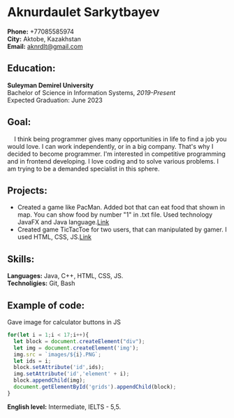# Aknurdaulet Sarkytbayev
**Phone:** +77085585974 <br>
**City:** Aktobe, Kazakhstan <br>
**Email:** aknrdlt@gmail.com 

## **Education:**

**Suleyman Demirel University**<br>
Bachelor of Science in Information Systems, *2019-Present*<br>
Expected Graduation: June 2023

## **Goal:**

&nbsp;&nbsp;&nbsp;&nbsp;I think being programmer gives many opportunities in life to find a job you would love. I can work independently, or in a big company. That's why I decided to become programmer. I'm interested in competitive programming and in frontend developing. I love coding and to solve various problems. I am trying to be a demanded specialist in this sphere.

## **Projects:** 

+ Created a game like PacMan. Added bot that can eat food that shown in map. You can show food by number "1" in .txt file. Used technology JavaFX and Java language.[Link](https://github.com/aknrdlt/game-like-pacman-bot)
+ Created game TicTacToe for two users, that can manipulated by gamer. I used HTML, CSS, JS.[Link](https://github.com/aknrdlt/tic_tac_toe)

## **Skills:**

**Languages:** Java, C++, HTML, CSS, JS.<br>
**Technoligies:** Git, Bash

## **Example of code:** <br>
Gave image for calculator buttons in JS

```javascript
for(let i = 1;i < 17;i++){
  let block = document.createElement("div");
  let img = document.createElement('img');
  img.src = `images/${i}.PNG`;
  let ids = i;
  block.setAttribute('id',ids);
  img.setAttribute('id','element' + i);
  block.appendChild(img);
  document.getElementById('grids').appendChild(block);
}
```
**English level:** Intermediate, IELTS - 5,5.

